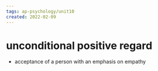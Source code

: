 ```yaml
---
tags: ap-psychology/unit10 
created: 2022-02-09
---
```


# unconditional positive regard

- acceptance of a person with an emphasis on empathy

<!---->